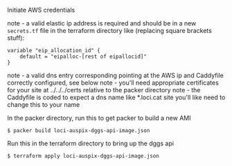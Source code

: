 Initiate AWS credentials


note - a valid elastic ip address is required and should be in a new `secrets.tf` file in the terraform directory like (replacing square brackets stuff):
```
variable "eip_allocation_id" {
    default = "eipalloc-[rest of eipallocid]"
}
```
note - a valid dns entry corresponding pointing at the AWS ip and Caddyfile correctly configured, see below 
note - you'll need appropriate certificates for your site at ../../../certs relative to the packer directory
note - the Caddyfile is coded to expect a dns name like *.loci.cat site you'll like need to change this to your name

In the packer directory, run this to get packer to build a new AMI

```
$ packer build loci-auspix-dggs-api-image.json
```

Run this in the terraform directory to bring up the dggs api 

```
$ terraform apply loci-auspix-dggs-api-image.json
```

